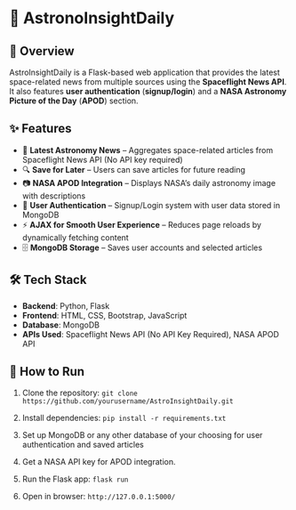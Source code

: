 # 🌌 AstronoInsightDaily

## 🚀 Overview
AstroInsightDaily is a Flask-based web application that provides the latest space-related news from multiple sources using the **Spaceflight News API**. It also features **user authentication** (**signup/login**) and a **NASA Astronomy Picture of the Day** (**APOD**) section.

## ✨ Features
+ 📰 **Latest Astronomy News** – Aggregates space-related articles from Spaceflight News API (No API key required)
+ 🔍 **Save for Later** – Users can save articles for future reading
+ 📷 **NASA APOD Integration** – Displays NASA’s daily astronomy image with descriptions
+ 👤 **User Authentication** – Signup/Login system with user data stored in MongoDB
+ ⚡ **AJAX for Smooth User Experience** – Reduces page reloads by dynamically fetching content
+ 🗄️ **MongoDB Storage** – Saves user accounts and selected articles

## 🛠️ Tech Stack
+ **Backend**: Python, Flask
+ **Frontend**: HTML, CSS, Bootstrap, JavaScript
+ **Database**: MongoDB
+ **APIs Used**: Spaceflight News API (No API Key Required), NASA APOD API

## 📌 How to Run

1. Clone the repository:
   `git clone https://github.com/yourusername/AstroInsightDaily.git`

2. Install dependencies:
   `pip install -r requirements.txt`
   
3. Set up MongoDB or any other database of your choosing for user authentication and saved articles
4. Get a NASA API key for APOD integration.
5. Run the Flask app:
   `flask run`
6. Open in browser: `http://127.0.0.1:5000/`




